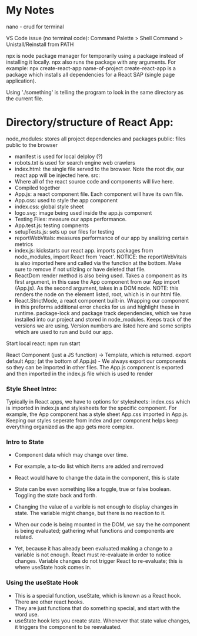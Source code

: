 # My Notes

nano - crud for terminal

VS Code issue (no terminal code): Command Palette > Shell Command > Unistall/Reinstall from PATH

npx is node package manager for temporarily using a package instead of installing it locally.
npx also runs the package with any arguments.
For example: npx create-react-app name-of-project
create-react-app is a package which installs all dependencies for a React  SAP (single page application).

Using './something' is telling the program to look in the same directory as the current file.

# Directory/structure of React App:
node_modules: stores all project dependencies and packages
public: files public to the browser
- manifest is used for local delploy (?)
- robots.txt is used for search engine web crawlers
- index.html: the single file served to the browser. Note the root div, our react app will be injected here.
src:
- Where all of the react source code and components will live here.
- Compiled together
- App.js: a react component file. Each component will have its own file.
- App.css: used to style the app component
- index.css: global style sheet
- logo.svg: image being used inside the app.js component
- Testing Files: measure our apps performance.
- App.test.js: testing compnents
- setupTests.js: sets up our files for testing
- reportWebVitals: measures performance of our app by analizing certain metrics
- index.js: kickstarts our react app. imports packages from node_modules, import React from 'react'. NOTICE: the reportWebVitals is also imported here and called via the function at the bottom. Make sure to remove if not utilziing or have deleted that file.
- ReactDom render method is also being used. Takes a component as its first argument, in this case the App component from our App import (App.js). As the second argument, takes in a DOM node. NOTE: this renders the node on the element listed, root, which is in our html file.
 - React.StrictMode, a react component built-in. Wrapping our component in this preforms additional error checks for us and highlight these in runtime.
package-lock and package track dependencies, which we have installed into our project and stored in node_modules. Keeps track of the versions we are using. Version numbers are listed here and some scripts which are used to run and build our app.
 
Start local react: npm run start

React Component (just a JS function) -> Template, which is returned.
export default App; (at the bottom of App.js) - We always export our components so they can be imported in other files.
The App.js component is exported and then imported in the index.js file which is used to render

### Style Sheet Intro:
Typically in React apps, we have to options for stylesheets: index.css which is imported in index.js and stylesheets for
the specific component. For example, the App component has a style sheet App.css imported in App.js. Keeping our styles seperate from index and per component helps keep everything organized as the app gets more complex.


### Intro to State

- Component data which may change over time.
 - For example, a to-do list which items are added and removed
 - React would have to change the data in the component, this is state

- State can be even something like a toggle, true or false boolean. Toggling the state back and forth.
- Changing the value of a varible is not enough to display changes in state. The variable might change, but there is no reaction to it.
- When our code is being mounted in the DOM, we say the he component is being evaluated; gathering what functions and components are related.
- Yet, because it has already been evaluated making a change to a variable is not enough. React must re-evaluate in order to notice changes. Variable changes do not trigger React to re-evaluate; this is where useState hook comes in.

### Using the useState Hook

- This is a special function, useState, which is known as a React hook. There are other react hooks.
- They are just functions that do something special, and start with the word use.
- useState hook lets you create state. Whenever that state value changes, it triggers the component to be reevaluated.
